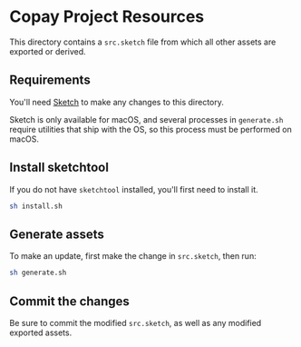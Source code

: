 # Copay Project Resources

This directory contains a `src.sketch` file from which all other assets are exported or derived.

## Requirements

You'll need [Sketch](https://www.sketchapp.com/) to make any changes to this directory.

Sketch is only available for macOS, and several processes in `generate.sh` require utilities that ship with the OS, so this process must be performed on macOS.

## Install sketchtool

If you do not have `sketchtool` installed, you'll first need to install it.

```sh
sh install.sh
```

## Generate assets

To make an update, first make the change in `src.sketch`, then run:

```sh
sh generate.sh
```

## Commit the changes

Be sure to commit the modified `src.sketch`, as well as any modified exported assets.
